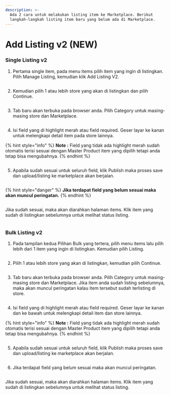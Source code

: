 ```yaml
---
description: >-
  Ada 2 cara untuk melakukan listing item ke Marketplace. Berikut
  langkah-langkah listing item baru yang belum ada di Marketplace.
---
```


# Add Listing v2 (NEW)

### Single Listing v2&#x20;

1. Pertama single item, pada menu items pilih item yang ingin di listingkan. Pilih Manage Listing, kemudian klik Add Listing V2.

<figure><img src="../../.gitbook/assets/Add Listing v2 - Step 1 - Image (1).png" alt=""><figcaption></figcaption></figure>

2. Kemudian pilih 1 atau lebih store yang akan di listingkan dan pilih Continue.

<figure><img src="../../.gitbook/assets/Add Listing v2 - Step 2 - Image.png" alt=""><figcaption></figcaption></figure>

3. Tab baru akan terbuka pada browser anda. Pilih Category untuk masing-masing store dan Marketplace.

<figure><img src="../../.gitbook/assets/Add Listing v2 - Step 3 - Image.png" alt=""><figcaption></figcaption></figure>

4. Isi field yang di highlight merah atau field required. Geser layar ke kanan untuk melengkapi detail item pada store lainnya.

{% hint style="info" %}
**Note :** Field yang tidak ada highlight merah sudah otomatis terisi sesuai dengan Master Product item yang dipilih tetapi anda tetap bisa mengubahnya.
{% endhint %}

<figure><img src="../../.gitbook/assets/Add Listing v2 - Step 4 - Image.png" alt=""><figcaption></figcaption></figure>

5. Apabila sudah sesuai untuk seluruh field, klik Publish maka proses save dan upload/listing ke marketplace akan berjalan.

<figure><img src="../../.gitbook/assets/Add Listing v2 - Step 5 - Image_1.png" alt=""><figcaption></figcaption></figure>

{% hint style="danger" %}
**Jika terdapat field yang belum sesuai maka akan muncul peringatan.**
{% endhint %}

<figure><img src="../../.gitbook/assets/Add Listing v2 - Step 5 - Image_2.png" alt=""><figcaption></figcaption></figure>

Jika sudah sesuai, maka akan diarahkan halaman items. Klik item yang sudah di listingkan sebelumnya untuk melihat status listing.

<figure><img src="../../.gitbook/assets/Add Listing v2 - Step 5 - Image_3.png" alt=""><figcaption></figcaption></figure>

### Bulk Listing v2

1. Pada tampilan kedua Pilihan Bulk yang tertera, pilih menu items lalu pilih lebih dari 1 item yang ingin di listingkan. Kemudian pilih Listing.

<figure><img src="../../.gitbook/assets/Bulk Listing - Step 1 - Image (1).png" alt=""><figcaption></figcaption></figure>

2. Pilih 1 atau lebih store yang akan di listingkan, kemudian pilih Continue.

<figure><img src="../../.gitbook/assets/Bulk Listing - Step 2 - Image.png" alt=""><figcaption></figcaption></figure>

3. Tab baru akan terbuka pada browser anda. Pilih Category untuk masing-masing store dan Marketplace. Jika item anda sudah listing sebelumnya, maka akan muncul peringatan kalau item tersebut sudah terlisting di store.

<figure><img src="../../.gitbook/assets/Bulk Listing - Step 3 - Image.png" alt=""><figcaption></figcaption></figure>

4. Isi field yang di highlight merah atau field required. Geser layar ke kanan dan ke bawah untuk melengkapi detail item dan store lainnya.

{% hint style="info" %}
**Note :** Field yang tidak ada highlight merah sudah otomatis terisi sesuai dengan Master Product item yang dipilih tetapi anda tetap bisa mengubahnya.
{% endhint %}

<figure><img src="../../.gitbook/assets/Bulk Listing - Step 4 - Image.png" alt=""><figcaption></figcaption></figure>

5. Apabila sudah sesuai untuk seluruh field, klik Publish maka proses save dan upload/listing ke marketplace akan berjalan.

<figure><img src="../../.gitbook/assets/asdf.png" alt=""><figcaption></figcaption></figure>

6. Jika terdapat field yang belum sesuai maka akan muncul peringatan.

<figure><img src="../../.gitbook/assets/pkmn.png" alt=""><figcaption></figcaption></figure>

Jika sudah sesuai, maka akan diarahkan halaman items. Klik item yang sudah di listingkan sebelumnya untuk melihat status listing.

<figure><img src="../../.gitbook/assets/opk.png" alt=""><figcaption></figcaption></figure>
